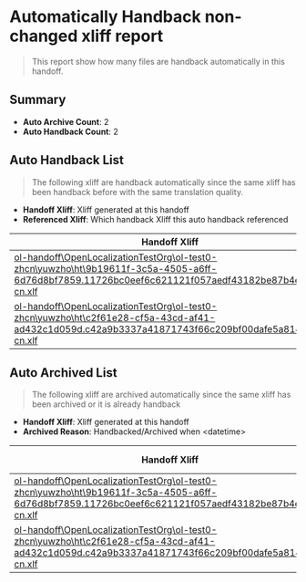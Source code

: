 # Automatically Handback non-changed xliff report
> This report show how many files are handback automatically in this handoff.

## Summary
* **Auto Archive Count**: 2
* **Auto Handback Count**: 2

## Auto Handback List
> The following xliff are handback automatically since the same xliff has been handback before with the same translation quality.

* **Handoff Xliff**: Xliff generated at this handoff
* **Referenced Xliff**: Which handback Xliff this auto handback referenced

| Handoff Xliff | Referenced Xliff | 
| --- | --- | 
| [ol-handoff\OpenLocalizationTestOrg\ol-test0-zhcn\yuwzho\ht\9b19611f-3c5a-4505-a6ff-6d76d8bf7859.11726bc0eef6c621121f057aedf43182be87b4ec.zh-cn.xlf](https://github.com/OpenLocalizationTestOrg/ol-test0-handoff/blob/ad54a8c3e6d1325e8d5473f686f0c587b97fc189/ol-handoff/OpenLocalizationTestOrg/ol-test0-zhcn/yuwzho/ht/9b19611f-3c5a-4505-a6ff-6d76d8bf7859.11726bc0eef6c621121f057aedf43182be87b4ec.zh-cn.xlf) | [ol-handback\OpenLocalizationTestOrg\ol-test0-zhcn\yuwzho\high\9b19611f-3c5a-4505-a6ff-6d76d8bf7859.11726bc0eef6c621121f057aedf43182be87b4ec.zh-cn.xlf](https://github.com/OpenLocalizationTestOrg/ol-test0-handback/blob/14022949dff2e86d85e22ff9594ed545795ac3e0/ol-handback/OpenLocalizationTestOrg/ol-test0-zhcn/yuwzho/high/9b19611f-3c5a-4505-a6ff-6d76d8bf7859.11726bc0eef6c621121f057aedf43182be87b4ec.zh-cn.xlf) | 
| [ol-handoff\OpenLocalizationTestOrg\ol-test0-zhcn\yuwzho\ht\c2f61e28-cf5a-43cd-af41-ad432c1d059d.c42a9b3337a41871743f66c209bf00dafe5a8140.zh-cn.xlf](https://github.com/OpenLocalizationTestOrg/ol-test0-handoff/blob/ad54a8c3e6d1325e8d5473f686f0c587b97fc189/ol-handoff/OpenLocalizationTestOrg/ol-test0-zhcn/yuwzho/ht/c2f61e28-cf5a-43cd-af41-ad432c1d059d.c42a9b3337a41871743f66c209bf00dafe5a8140.zh-cn.xlf) | [ol-handback\OpenLocalizationTestOrg\ol-test0-zhcn\yuwzho\high\c2f61e28-cf5a-43cd-af41-ad432c1d059d.c42a9b3337a41871743f66c209bf00dafe5a8140.zh-cn.xlf](https://github.com/OpenLocalizationTestOrg/ol-test0-handback/blob/14022949dff2e86d85e22ff9594ed545795ac3e0/ol-handback/OpenLocalizationTestOrg/ol-test0-zhcn/yuwzho/high/c2f61e28-cf5a-43cd-af41-ad432c1d059d.c42a9b3337a41871743f66c209bf00dafe5a8140.zh-cn.xlf) | 

## Auto Archived List
> The following xliff are archived automatically since the same xliff has been archived or it is already handback

* **Handoff Xliff**: Xliff generated at this handoff
* **Archived Reason**: Handbacked/Archived when &lt;datetime&gt;

| Handoff Xliff | Archived Reason | 
| --- | --- | 
| [ol-handoff\OpenLocalizationTestOrg\ol-test0-zhcn\yuwzho\ht\9b19611f-3c5a-4505-a6ff-6d76d8bf7859.11726bc0eef6c621121f057aedf43182be87b4ec.zh-cn.xlf](https://github.com/OpenLocalizationTestOrg/ol-test0-handoff/blob/ad54a8c3e6d1325e8d5473f686f0c587b97fc189/ol-handoff/OpenLocalizationTestOrg/ol-test0-zhcn/yuwzho/ht/9b19611f-3c5a-4505-a6ff-6d76d8bf7859.11726bc0eef6c621121f057aedf43182be87b4ec.zh-cn.xlf) | Handbacked | 
| [ol-handoff\OpenLocalizationTestOrg\ol-test0-zhcn\yuwzho\ht\c2f61e28-cf5a-43cd-af41-ad432c1d059d.c42a9b3337a41871743f66c209bf00dafe5a8140.zh-cn.xlf](https://github.com/OpenLocalizationTestOrg/ol-test0-handoff/blob/ad54a8c3e6d1325e8d5473f686f0c587b97fc189/ol-handoff/OpenLocalizationTestOrg/ol-test0-zhcn/yuwzho/ht/c2f61e28-cf5a-43cd-af41-ad432c1d059d.c42a9b3337a41871743f66c209bf00dafe5a8140.zh-cn.xlf) | Handbacked | 

